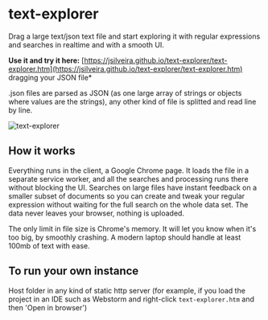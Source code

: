 # text-explorer
Drag a large text/json text file and start exploring it with regular expressions and searches in realtime and with a smooth UI.

**Use it and try it here:** [https://jsilveira.github.io/text-explorer/text-explorer.htm](https://jsilveira.github.io/text-explorer/text-explorer.htm) dragging your JSON file*

.json files are parsed as JSON (as one large array of strings or objects where values are the strings), any other kind of file is splitted and read line by line.

![text-explorer](https://cloud.githubusercontent.com/assets/966787/25501805/606d5c8e-2b6a-11e7-806e-f385e08e2ba1.gif)

## How it works

Everything runs in the client, a Google Chrome page. It loads the file in a separate service worker, and all the searches and processing runs there without blocking the UI. Searches on large files have instant feedback on a smaller subset of documents so you can create and tweak your regular expression without waiting for the full search on the whole data set. The data never leaves your browser, nothing is uploaded.

The only limit in file size is Chrome's memory. It will let you know when it's too big, by smoothly crashing. A modern laptop should handle at least 100mb of text with ease.

## To run your own instance

Host folder in any kind of static http server (for example, if you load the project in an IDE such as Webstorm and right-click `text-explorer.htm` and then 'Open in browser')
